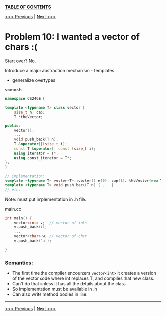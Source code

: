 [**TABLE OF CONTENTS**](toc.md)

[<<< Previous](9.md)   \|   [Next >>>](11.md)

Problem 10: I wanted a vector of chars :(
======================================
Start over? No.

Introduce a major abstraction mechanism - templates
- generalize overtypes

vector.h
```c++
namespace CS246E {

template <typename T> class vector {
	size_t n, cap;
	T *theVector;

public:
	vector();
	...
	void push_back(T n);
	T &operator[](size_t i);
	const T &operator[] const (size_t i);
	using iterator = T*;
	using const_iterator = T*;
};
}

// implementation:
template <typename T> vector<T>::vector() n{0}, cap{1}, theVector{new T[cap]} {}
template <typename T> void push_back(T n) { ... }
// etc.
```
Note: must put implementation in .h file.

main.cc
```c++
int main() {
	vector<int> v; 	// vector of ints
	v.push_back(1);
	...
	vector<char> w; // vector of char
	v.push_back('a');

}
```

### Semantics:
- The first time the compiler encounters `vector<int>` it creates a version of the vector code where int replaces T, and compiles that new class.
- Can't do that unless it has all the details about the class
- So implementation must be available in .h
- Can also write method bodies in line.

<hr>

[<<< Previous](9.md)   |   [Next >>>](11.md)
